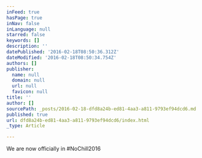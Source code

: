 ```yaml
---
inFeed: true
hasPage: true
inNav: false
inLanguage: null
starred: false
keywords: []
description: ''
datePublished: '2016-02-18T08:50:36.312Z'
dateModified: '2016-02-18T08:50:34.754Z'
authors: []
publisher:
  name: null
  domain: null
  url: null
  favicon: null
title: ''
author: []
sourcePath: _posts/2016-02-18-dfd8a24b-ed81-4aa3-a811-9793ef94dcd6.md
published: true
url: dfd8a24b-ed81-4aa3-a811-9793ef94dcd6/index.html
_type: Article

---
```

We are now officially in \#NoChill2016